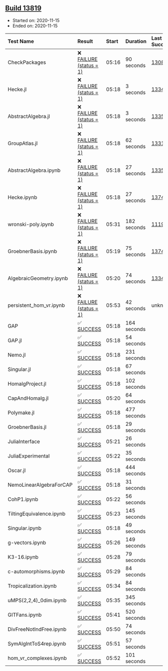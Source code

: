 ## [Build 13819](https://oscarci.mathematik.uni-kl.de/job/oscar/13819/)

* Started on: 2020-11-15
* Ended on: 2020-11-15

| Test Name    | Result | Start | Duration | Last Success | First Failure |
|:-------------|:-------|:------|:---------|:-------------|:--------------|
| CheckPackages | ❌ [FAILURE (status = 1)](https://oscarci.mathematik.uni-kl.de/job/oscar/13819/artifact/logs/build-13819/CheckPackages.log) | 05:16 | 90 seconds | [13085](https://oscarci.mathematik.uni-kl.de/job/oscar/13085/) | [13086](https://oscarci.mathematik.uni-kl.de/job/oscar/13086/) |
| Hecke.jl | ❌ [FAILURE (status = 1)](https://oscarci.mathematik.uni-kl.de/job/oscar/13819/artifact/logs/build-13819/Hecke.jl.log) | 05:18 | 3 seconds | [13341](https://oscarci.mathematik.uni-kl.de/job/oscar/13341/) | [13342](https://oscarci.mathematik.uni-kl.de/job/oscar/13342/) |
| AbstractAlgebra.jl | ❌ [FAILURE (status = 1)](https://oscarci.mathematik.uni-kl.de/job/oscar/13819/artifact/logs/build-13819/AbstractAlgebra.jl.log) | 05:18 | 3 seconds | [13355](https://oscarci.mathematik.uni-kl.de/job/oscar/13355/) | [13356](https://oscarci.mathematik.uni-kl.de/job/oscar/13356/) |
| GroupAtlas.jl | ❌ [FAILURE (status = 1)](https://oscarci.mathematik.uni-kl.de/job/oscar/13819/artifact/logs/build-13819/GroupAtlas.jl.log) | 05:18 | 62 seconds | [13311](https://oscarci.mathematik.uni-kl.de/job/oscar/13311/) | [13312](https://oscarci.mathematik.uni-kl.de/job/oscar/13312/) |
| AbstractAlgebra.ipynb | ❌ [FAILURE (status = 1)](https://oscarci.mathematik.uni-kl.de/job/oscar/13819/artifact/logs/build-13819/AbstractAlgebra.ipynb.log) | 05:18 | 27 seconds | [13355](https://oscarci.mathematik.uni-kl.de/job/oscar/13355/) | [13356](https://oscarci.mathematik.uni-kl.de/job/oscar/13356/) |
| Hecke.ipynb | ❌ [FAILURE (status = 1)](https://oscarci.mathematik.uni-kl.de/job/oscar/13819/artifact/logs/build-13819/Hecke.ipynb.log) | 05:18 | 27 seconds | [13749](https://oscarci.mathematik.uni-kl.de/job/oscar/13749/) | [13750](https://oscarci.mathematik.uni-kl.de/job/oscar/13750/) |
| wronski-poly.ipynb | ❌ [FAILURE (status = 1)](https://oscarci.mathematik.uni-kl.de/job/oscar/13819/artifact/logs/build-13819/wronski-poly.ipynb.log) | 05:31 | 182 seconds | [11192](https://oscarci.mathematik.uni-kl.de/job/oscar/11192/) | [11193](https://oscarci.mathematik.uni-kl.de/job/oscar/11193/) |
| GroebnerBasis.ipynb | ❌ [FAILURE (status = 1)](https://oscarci.mathematik.uni-kl.de/job/oscar/13819/artifact/logs/build-13819/GroebnerBasis.ipynb.log) | 05:19 | 75 seconds | [13748](https://oscarci.mathematik.uni-kl.de/job/oscar/13748/) | [13749](https://oscarci.mathematik.uni-kl.de/job/oscar/13749/) |
| AlgebraicGeometry.ipynb | ❌ [FAILURE (status = 1)](https://oscarci.mathematik.uni-kl.de/job/oscar/13819/artifact/logs/build-13819/AlgebraicGeometry.ipynb.log) | 05:20 | 74 seconds | [13341](https://oscarci.mathematik.uni-kl.de/job/oscar/13341/) | [13342](https://oscarci.mathematik.uni-kl.de/job/oscar/13342/) |
| persistent_hom_vr.ipynb | ❌ [FAILURE (status = 1)](https://oscarci.mathematik.uni-kl.de/job/oscar/13819/artifact/logs/build-13819/persistent_hom_vr.ipynb.log) | 05:53 | 42 seconds | unknown | unknown |
| GAP | ✅ [SUCCESS](https://oscarci.mathematik.uni-kl.de/job/oscar/13819/artifact/logs/build-13819/GAP.log) | 05:18 | 164 seconds |  |  |
| GAP.jl | ✅ [SUCCESS](https://oscarci.mathematik.uni-kl.de/job/oscar/13819/artifact/logs/build-13819/GAP.jl.log) | 05:18 | 54 seconds |  |  |
| Nemo.jl | ✅ [SUCCESS](https://oscarci.mathematik.uni-kl.de/job/oscar/13819/artifact/logs/build-13819/Nemo.jl.log) | 05:18 | 231 seconds |  |  |
| Singular.jl | ✅ [SUCCESS](https://oscarci.mathematik.uni-kl.de/job/oscar/13819/artifact/logs/build-13819/Singular.jl.log) | 05:18 | 67 seconds |  |  |
| HomalgProject.jl | ✅ [SUCCESS](https://oscarci.mathematik.uni-kl.de/job/oscar/13819/artifact/logs/build-13819/HomalgProject.jl.log) | 05:18 | 102 seconds |  |  |
| CapAndHomalg.jl | ✅ [SUCCESS](https://oscarci.mathematik.uni-kl.de/job/oscar/13819/artifact/logs/build-13819/CapAndHomalg.jl.log) | 05:20 | 64 seconds |  |  |
| Polymake.jl | ✅ [SUCCESS](https://oscarci.mathematik.uni-kl.de/job/oscar/13819/artifact/logs/build-13819/Polymake.jl.log) | 05:18 | 477 seconds |  |  |
| GroebnerBasis.jl | ✅ [SUCCESS](https://oscarci.mathematik.uni-kl.de/job/oscar/13819/artifact/logs/build-13819/GroebnerBasis.jl.log) | 05:18 | 29 seconds |  |  |
| JuliaInterface | ✅ [SUCCESS](https://oscarci.mathematik.uni-kl.de/job/oscar/13819/artifact/logs/build-13819/JuliaInterface.log) | 05:21 | 26 seconds |  |  |
| JuliaExperimental | ✅ [SUCCESS](https://oscarci.mathematik.uni-kl.de/job/oscar/13819/artifact/logs/build-13819/JuliaExperimental.log) | 05:22 | 35 seconds |  |  |
| Oscar.jl | ✅ [SUCCESS](https://oscarci.mathematik.uni-kl.de/job/oscar/13819/artifact/logs/build-13819/Oscar.jl.log) | 05:18 | 444 seconds |  |  |
| NemoLinearAlgebraForCAP | ✅ [SUCCESS](https://oscarci.mathematik.uni-kl.de/job/oscar/13819/artifact/logs/build-13819/NemoLinearAlgebraForCAP.log) | 05:18 | 31 seconds |  |  |
| CohP1.ipynb | ✅ [SUCCESS](https://oscarci.mathematik.uni-kl.de/job/oscar/13819/artifact/logs/build-13819/CohP1.ipynb.log) | 05:22 | 56 seconds |  |  |
| TiltingEquivalence.ipynb | ✅ [SUCCESS](https://oscarci.mathematik.uni-kl.de/job/oscar/13819/artifact/logs/build-13819/TiltingEquivalence.ipynb.log) | 05:23 | 145 seconds |  |  |
| Singular.ipynb | ✅ [SUCCESS](https://oscarci.mathematik.uni-kl.de/job/oscar/13819/artifact/logs/build-13819/Singular.ipynb.log) | 05:18 | 49 seconds |  |  |
| g-vectors.ipynb | ✅ [SUCCESS](https://oscarci.mathematik.uni-kl.de/job/oscar/13819/artifact/logs/build-13819/g-vectors.ipynb.log) | 05:26 | 149 seconds |  |  |
| K3-16.ipynb | ✅ [SUCCESS](https://oscarci.mathematik.uni-kl.de/job/oscar/13819/artifact/logs/build-13819/K3-16.ipynb.log) | 05:28 | 79 seconds |  |  |
| c-automorphisms.ipynb | ✅ [SUCCESS](https://oscarci.mathematik.uni-kl.de/job/oscar/13819/artifact/logs/build-13819/c-automorphisms.ipynb.log) | 05:29 | 84 seconds |  |  |
| Tropicalization.ipynb | ✅ [SUCCESS](https://oscarci.mathematik.uni-kl.de/job/oscar/13819/artifact/logs/build-13819/Tropicalization.ipynb.log) | 05:34 | 84 seconds |  |  |
| uMPS(2,2,4)_0dim.ipynb | ✅ [SUCCESS](https://oscarci.mathematik.uni-kl.de/job/oscar/13819/artifact/logs/build-13819/uMPS-2-2-4-_0dim.ipynb.log) | 05:35 | 345 seconds |  |  |
| GITFans.ipynb | ✅ [SUCCESS](https://oscarci.mathematik.uni-kl.de/job/oscar/13819/artifact/logs/build-13819/GITFans.ipynb.log) | 05:41 | 520 seconds |  |  |
| DivFreeNotIndFree.ipynb | ✅ [SUCCESS](https://oscarci.mathematik.uni-kl.de/job/oscar/13819/artifact/logs/build-13819/DivFreeNotIndFree.ipynb.log) | 05:50 | 74 seconds |  |  |
| SymAlgIntToS4rep.ipynb | ✅ [SUCCESS](https://oscarci.mathematik.uni-kl.de/job/oscar/13819/artifact/logs/build-13819/SymAlgIntToS4rep.ipynb.log) | 05:51 | 57 seconds |  |  |
| hom_vr_complexes.ipynb | ✅ [SUCCESS](https://oscarci.mathematik.uni-kl.de/job/oscar/13819/artifact/logs/build-13819/hom_vr_complexes.ipynb.log) | 05:52 | 101 seconds |  |  |
